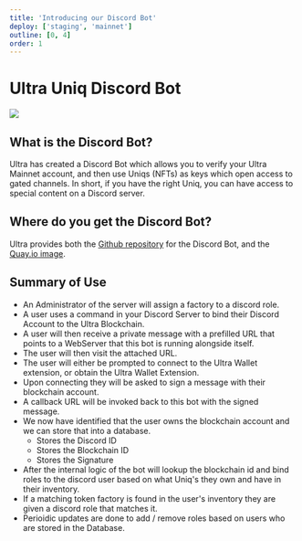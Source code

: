 ```yaml
---
title: 'Introducing our Discord Bot'
deploy: ['staging', 'mainnet']
outline: [0, 4]
order: 1
---
```


# Ultra Uniq Discord Bot

![](/images/discordbot/discordbot.png)

## What is the Discord Bot?

Ultra has created a Discord Bot which allows you to verify your Ultra Mainnet account, and then use Uniqs (NFTs) as keys which open access to gated channels. In short, if you have the right Uniq, you can have access to special content on a Discord server.

## Where do you get the Discord Bot?

Ultra provides both the [Github repository](https://github.com/ultraio/ultra-discord-uniq-roles-bot) for the Discord Bot, and the [Quay.io image](https://quay.io/repository/ultraio/discord-uniq-roles-bot?tab=tags).

## Summary of Use

-   An Administrator of the server will assign a factory to a discord role.
-   A user uses a command in your Discord Server to bind their Discord Account to the Ultra Blockchain.
-   A user will then receive a private message with a prefilled URL that points to a WebServer that this bot is running alongside itself.
-   The user will then visit the attached URL.
-   The user will either be prompted to connect to the Ultra Wallet extension, or obtain the Ultra Wallet Extension.
-   Upon connecting they will be asked to sign a message with their blockchain account.
-   A callback URL will be invoked back to this bot with the signed message.
-   We now have identified that the user owns the blockchain account and we can store that into a database.
    -   Stores the Discord ID
    -   Stores the Blockchain ID
    -   Stores the Signature
-   After the internal logic of the bot will lookup the blockchain id and bind roles to the discord user based on what Uniq's they own and have in their inventory.
-   If a matching token factory is found in the user's inventory they are given a discord role that matches it.
-   Perioidic updates are done to add / remove roles based on users who are stored in the Database.
